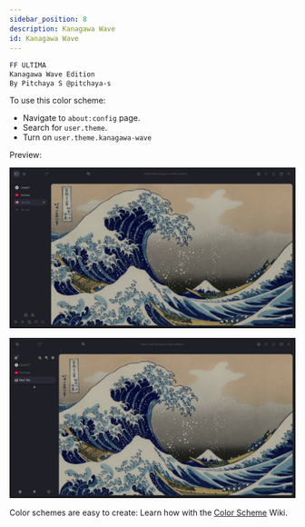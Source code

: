 ```yaml
---
sidebar_position: 8
description: Kanagawa Wave
id: Kanagawa Wave
---
```


```
FF ULTIMA
Kanagawa Wave Edition
By Pitchaya S @pitchaya-s
```

To use this color scheme:
- Navigate to `about:config` page.
- Search for `user.theme`.
- Turn on `user.theme.kanagawa-wave`

Preview:

![preview](./preview.jpg)

![previews](./preview-sidebery.jpg)

Color schemes are easy to create: Learn how with the [Color Scheme](/docs/color-schemes/create-a-color-scheme) Wiki.
